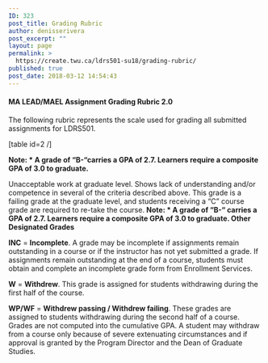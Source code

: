 ```yaml
---
ID: 323
post_title: Grading Rubric
author: denisserivera
post_excerpt: ""
layout: page
permalink: >
  https://create.twu.ca/ldrs501-su18/grading-rubric/
published: true
post_date: 2018-03-12 14:54:43
---
```

<h4>MA LEAD/MAEL Assignment Grading Rubric 2.0</h4>
The following rubric represents the scale used for grading all submitted assignments for LDRS501.

[table id=2 /]

**Note: * A grade of “B-“carries a GPA of 2.7. Learners require a composite GPA of 3.0 to graduate.**

Unacceptable work at graduate level. Shows lack of understanding and/or competence in several of the criteria described above. This grade is a failing grade at the graduate level, and students receiving a “C” course grade are required to re-take the course. **Note: * A grade of “B-“ carries a GPA of 2.7. Learners require a composite GPA of 3.0 to graduate. Other Designated Grades**

**INC** = **Incomplete**. A grade may be incomplete if assignments remain outstanding in a course or if the instructor has not yet submitted a grade. If assignments remain outstanding at the end of a course, students must obtain and complete an incomplete grade form from Enrollment Services.

**W** = **Withdrew**. This grade is assigned for students withdrawing during the first half of the course.

**WP/WF** = **Withdrew passing / Withdrew failing**. These grades are assigned to students withdrawing during the second half of a course. Grades are not computed into the cumulative GPA. A student may withdraw from a course only because of severe extenuating circumstances and if approval is granted by the Program Director and the Dean of Graduate Studies.